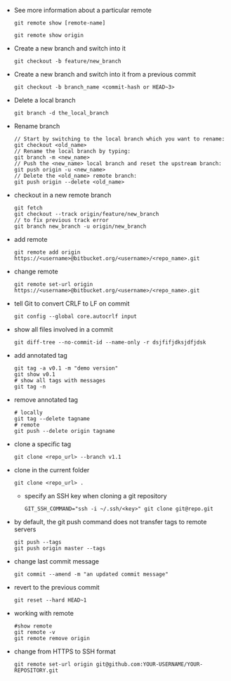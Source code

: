 - See more information about a particular remote
    ```git
    git remote show [remote-name]
    ```
    ```git
    git remote show origin
    ```

- Create a new branch and switch into it
    ```git
    git checkout -b feature/new_branch
    ```
- Create a new branch and switch into it from a previous commit
    ```git
    git checkout -b branch_name <commit-hash or HEAD~3>
    ```
- Delete a local branch
    ```git
    git branch -d the_local_branch
    ```

- Rename branch
    ```git
    // Start by switching to the local branch which you want to rename:
    git checkout <old_name>
    // Rename the local branch by typing:
    git branch -m <new_name>
    // Push the <new_name> local branch and reset the upstream branch:
    git push origin -u <new_name>
    // Delete the <old_name> remote branch:
    git push origin --delete <old_name>
    ```

- checkout in a new remote branch
    ```git
    git fetch
    git checkout --track origin/feature/new_branch
    // to fix previous track error
    git branch new_branch -u origin/new_branch
    ```
- add remote
    ```git
    git remote add origin https://<username>@bitbucket.org/<username>/<repo_name>.git
    ```
- change remote
    ```git
    git remote set-url origin https://<username>@bitbucket.org/<username>/<repo_name>.git
    ```

- tell Git to convert CRLF to LF on commit
    ```git
    git config --global core.autocrlf input
    ```
    
- show all files involved in a commit 
    ```git
    git diff-tree --no-commit-id --name-only -r dsjfifjdksjdfjdsk
    ```
   
- add annotated tag
    ```git
    git tag -a v0.1 -m "demo version"
    git show v0.1
    # show all tags with messages
    git tag -n
    ```
- remove annotated tag
    ```git
    # locally
    git tag --delete tagname
    # remote
    git push --delete origin tagname
    ```
- clone a specific tag
    ```
    git clone <repo_url> --branch v1.1
    ```
- clone in the current folder
    ```
    git clone <repo_url> .
    ```
  - specify an SSH key when cloning a git repository
    ```
    GIT_SSH_COMMAND="ssh -i ~/.ssh/<key>" git clone git@repo.git
    ```
- by default, the git push command does not transfer tags to remote servers
    ```git
    git push --tags
    git push origin master --tags
    ```

- change last commit message
    ```git
    git commit --amend -m "an updated commit message"
    ```
- revert to the previous commit
    ```git
    git reset --hard HEAD~1
    ```
- working with remote
    ```git
    #show remote
    git remote -v
    git remote remove origin
    ```
- change from HTTPS to SSH format
    ```git
    git remote set-url origin git@github.com:YOUR-USERNAME/YOUR-REPOSITORY.git
    ```





